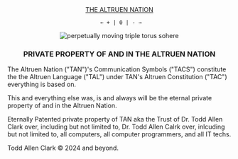 <div align = "center">
  <a href = "https://sites.google.com/view/thealtruennation/home/the-law?authuser=0">THE ALTRUEN NATION</a>
	

	 ← + | 0 | - →

  ![perpetually moving triple torus sohere](https://github.com/user-attachments/assets/e70e91e6-ecbd-4958-bb64-f4e249c644b0)

<h3> PRIVATE PROPERTY OF AND IN THE ALTRUEN NATION </h3></a></div>

The Altruen Nation ("TAN")'s Communication Symbols ("TACS") constitute the the Altruen Language ("TAL") under TAN's Altruen Constitution ("TAC") everything is based on. 

This and everything else was, is and always will be the eternal private property of and in the Altruen Nation.

Eternally Patented private property of TAN aka the Trust of Dr. Todd Allen Clark over, including but not limited to, Dr. Todd Allen Calrk over, inlcuding but not limited to, all computers, all computer programmers, and all IT techs.

Todd Allen Clark © 2024 and beyond.

